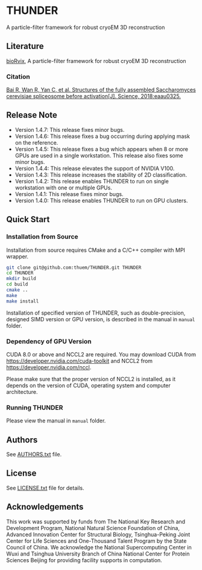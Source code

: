# THUNDER
A particle-filter framework for robust cryoEM 3D reconstruction

## Literature

[bioRvix](https://www.biorxiv.org/content/early/2018/05/23/329169), A particle-filter framework for robust cryoEM 3D reconstruction

### Citation

[Bai R, Wan R, Yan C, et al. Structures of the fully assembled Saccharomyces cerevisiae spliceosome before activation\[J\]. Science, 2018:eaau0325.](http://science.sciencemag.org/content/360/6396/1423)

## Release Note

* Version 1.4.7: This release fixes minor bugs.
* Version 1.4.6: This release fixes a bug occurring during applying mask on the reference.
* Version 1.4.5: This release fixes a bug which appears when 8 or more GPUs are used in a single workstation. This release also fixes some minor bugs.
* Version 1.4.4: This release elevates the support of NVIDIA V100.
* Version 1.4.3: This release increases the stability of 2D classification.
* Version 1.4.2: This release enables THUNDER to run on single workstation with one or multiple GPUs.
* Version 1.4.1: This release fixes minor bugs.
* Version 1.4.0: This release enables THUNDER to run on GPU clusters.

## Quick Start

### Installation from Source

Installation from source requires CMake and a C/C++ compiler with MPI wrapper.

```bash
git clone git@github.com:thuem/THUNDER.git THUNDER
cd THUNDER
mkdir build
cd build
cmake ..
make
make install
```

Installation of specified version of THUNDER, such as double-precision, designed SIMD version or GPU version, is described in the manual in `manual` folder.

### Dependency of GPU Version

CUDA 8.0 or above and NCCL2 are required. You may download CUDA from https://developer.nvidia.com/cuda-toolkit and NCCL2 from https://developer.nvidia.com/nccl.

Please make sure that the proper version of NCCL2 is installed, as it depends on the version of CUDA, operating system and computer architecture.

### Running THUNDER

Please view the manual in `manual` folder.

## Authors

See [AUTHORS.txt](AUTHORS.txt) file.

## License

See [LICENSE.txt](LICENSE.txt) file for details.

## Acknowledgements

This work was supported by funds from The National Key Research and Development Program, National Natural Science Foundation of China, Advanced Innovation Center for Structural Biology, Tsinghua-Peking Joint Center for Life Sciences and One-Thousand Talent Program by the State Council of China. We acknowledge the National Supercomputing Center in Wuxi and Tsinghua University Branch of China National Center for Protein Sciences Beijing for providing facility supports in computation.
